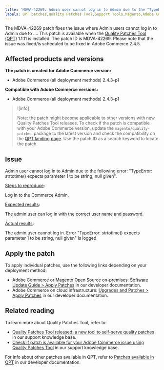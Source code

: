 ```yaml
---
title: 'MDVA-42269: Admin user cannot log in to Admin due to the "TypeError: strtotime() expects parameter 1 to be string, null given" error'
labels: QPT patches,Quality Patches Tool,Support Tools,Magento,Adobe Commerce,cloud infrastructure,on-premises,QPT 1.1.11,Admin,login,TypeError,2.4.3-p1
---
```


The MDVA-42269 patch fixes the issue where Admin users cannot log in to Admin due to
.... This patch is available when the [Quality Patches Tool (QPT)](https://support.magento.com/hc/en-us/articles/360047139492) 1.1.11 is installed. The patch ID is MDVA-42269. Please note that the issue was fixed/is scheduled to be fixed in Adobe Commerce 2.4.5.
## Affected products and versions

**The patch is created for Adobe Commerce version:**

* Adobe Commerce (all deployment methods) 2.4.3-p1

**Compatible with Adobe Commerce versions:**

* Adobe Commerce (all deployment methods) 2.4.3-p1

>![info]
>
>Note: the patch might become applicable to other versions with new Quality Patches Tool releases. To check if the patch is compatible with your Adobe Commerce version, update the `magento/quality-patches` package to the latest version and check the compatibility on the [QPT landing page](https://devdocs.magento.com/quality-patches/tool.html#patch-grid). Use the patch ID as a search keyword to locate the patch.

## Issue

Admin user cannot log in to Admin due to the following error: "TypeError: strtotime() expects parameter 1 to be string, null given".

<ins>Steps to reproduce</ins>:

Log in to the Commerce Admin.

<ins>Expected results</ins>:

The admin user can log in with the correct user name and password.

<ins>Actual results</ins>:

The admin user cannot log in. Error "TypeError: strtotime() expects parameter 1 to be string, null given" is logged.

## Apply the patch

To apply individual patches, use the following links depending on your deployment method:

* Adobe Commerce or Magento Open Source on-premises: [Software Update Guide > Apply Patches](https://devdocs.magento.com/guides/v2.4/comp-mgr/patching/mqp.html) in our developer documentation.
* Adobe Commerce on cloud infrastructure: [Upgrades and Patches > Apply Patches](https://devdocs.magento.com/cloud/project/project-patch.html) in our developer documentation.

## Related reading

To learn more about Quality Patches Tool, refer to:

* [Quality Patches Tool released: a new tool to self-serve quality patches](https://support.magento.com/hc/en-us/articles/360047139492) in our support knowledge base.
* [Check if patch is available for your Adobe Commerce issue using Quality Patches Tool](https://support.magento.com/hc/en-us/articles/360047125252) in our support knowledge base.

For info about other patches available in QPT, refer to [Patches available in QPT](https://devdocs.magento.com/quality-patches/tool.html#patch-grid) in our developer documentation.
